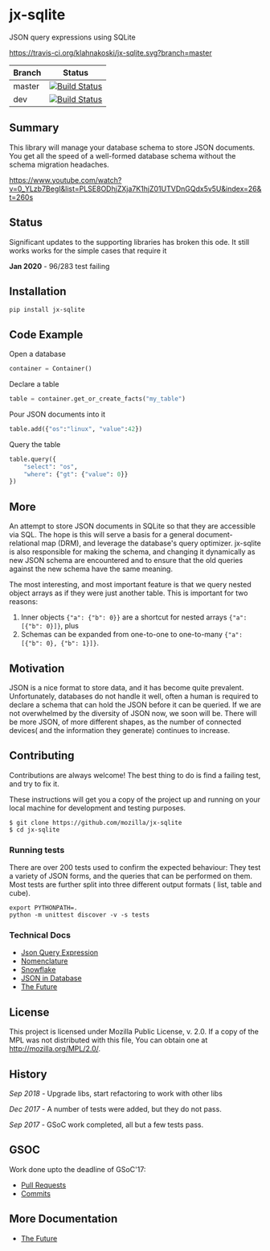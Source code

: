 # jx-sqlite 

JSON query expressions using SQLite

https://travis-ci.org/klahnakoski/jx-sqlite.svg?branch=master

|Branch      |Status   | 
|------------|---------|
|master      | [![Build Status](https://travis-ci.org/klahnakoski/jx-sqlite.svg?branch=master)](https://travis-ci.org/klahnakoski/jx-sqlite) |
|dev         | [![Build Status](https://travis-ci.org/klahnakoski/jx-sqlite.svg?branch=dev)](https://travis-ci.org/klahnakoski/jx-sqlite)    | 

## Summary

This library will manage your database schema to store JSON documents. You get all the speed of a well-formed database schema without the schema migration headaches. 

https://www.youtube.com/watch?v=0_YLzb7BegI&list=PLSE8ODhjZXja7K1hjZ01UTVDnGQdx5v5U&index=26&t=260s

## Status

Significant updates to the supporting libraries has broken this ode.  It still works works for the simple cases that require it

**Jan 2020** - 96/283 test failing  


## Installation

    pip install jx-sqlite

## Code Example

Open a database 

```python
container = Container()
```

Declare a table

```python
table = container.get_or_create_facts("my_table")
```

Pour JSON documents into it

```python
table.add({"os":"linux", "value":42})
```

Query the table

```python
table.query({
    "select": "os", 
    "where": {"gt": {"value": 0}}
})
```

## More

An attempt to store JSON documents in SQLite so that they are accessible via SQL. The hope is this will serve a basis for a general document-relational map (DRM), and leverage the database's query optimizer.
jx-sqlite  is also responsible for making the schema, and changing it dynamically as new JSON schema are encountered and to ensure that the old queries against the new schema have the same meaning.

The most interesting, and most important feature is that we query nested object arrays as if they were just another table.  This is important for two reasons:

1. Inner objects `{"a": {"b": 0}}` are a shortcut for nested arrays `{"a": [{"b": 0}]}`, plus
2. Schemas can be expanded from one-to-one  to one-to-many `{"a": [{"b": 0}, {"b": 1}]}`.


## Motivation

JSON is a nice format to store data, and it has become quite prevalent. Unfortunately, databases do not handle it well, often a human is required to declare a schema that can hold the JSON before it can be queried. If we are not overwhelmed by the diversity of JSON now, we soon will be. There will be more JSON, of more different shapes, as the number of connected devices( and the information they generate) continues to increase.

## Contributing

Contributions are always welcome! The best thing to do is find a failing test, and try to fix it.

These instructions will get you a copy of the project up and running on your local machine for development and testing purposes.

    $ git clone https://github.com/mozilla/jx-sqlite
    $ cd jx-sqlite

### Running tests

There are over 200 tests used to confirm the expected behaviour: They test a variety of JSON forms, and the queries that can be performed on them. Most tests are further split into three different output formats ( list, table and cube).

    export PYTHONPATH=.
    python -m unittest discover -v -s tests

### Technical Docs

* [Json Query Expression](https://github.com/klahnakoski/ActiveData/blob/dev/docs/jx.md)
* [Nomenclature](https://github.com/mozilla/jx-sqlite/blob/master/docs/Nomenclature.md)
* [Snowflake](https://github.com/mozilla/jx-sqlite/blob/master/docs/Perspective.md)
* [JSON in Database](https://github.com/mozilla/jx-sqlite/blob/master/docs/JSON%20in%20Database.md)
* [The Future](https://github.com/mozilla/jx-sqlite/blob/master/docs/The%20Future.md)

## License

This project is licensed under Mozilla Public License, v. 2.0. If a copy of the MPL was not distributed with this file, You can obtain one at http://mozilla.org/MPL/2.0/.


## History

*Sep 2018* - Upgrade libs, start refactoring to work with other libs

*Dec 2017* - A number of tests were added, but they do not pass.

*Sep 2017* - GSoC work completed, all but a few tests pass.
 

## GSOC

Work done upto the deadline of GSoC'17:

* [Pull Requests](https://github.com/mozilla/jx-sqlite/pulls?utf8=%E2%9C%93&q=is%3Apr%20author%3Arohit-rk)
* [Commits](https://github.com/mozilla/jx-sqlite/commits?author=rohit-rk)


## More Documentation

* [The Future](https://github.com/mozilla/jx-sqlite/blob/master/docs/The%20Future.md)
